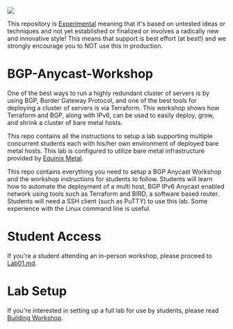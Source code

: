![](https://img.shields.io/badge/Stability-Experimental-red.svg)

This repository is [Experimental](https://github.com/packethost/standards/blob/master/experimental-statement.md) meaning that it's based on untested ideas or techniques and not yet established or finalized or involves a radically new and innovative style! This means that support is best effort (at best!) and we strongly encourage you to NOT use this in production.

# BGP-Anycast-Workshop

One of the best ways to run a highly redundant cluster of servers is by using BGP, Border Gateway Protocol, and one of the best tools for deploying a cluster of servers is via Terraform. This workshop shows how Terraform and BGP, along with IPv6, can be used to easily deploy, grow, and shrink a cluster of bare metal hosts.

This repo contains all the instructions to setup a lab supporting multiple concurrent students each with his/her own environment of deployed bare metal hosts. This lab is configured to utilize bare metal infrastructure provided by [Equinix Metal](http://metal.equinix.com).

This repo contains everything you need to setup a BGP Anycast Workshop and the workshop instructions for students to follow. Students will learn how to automate the deployment of a multi host, BGP IPv6 Anycast enabled network using tools such as Terraform and BIRD, a software based router. Students will need a SSH client (such as PuTTY) to use this lab. Some experience with the Linux command line is useful.

# Student Access

If you're a student attending an in-person workshop, please proceed to [Lab01.md](Lab01.md).

# Lab Setup

If you're interested in setting up a full lab for use by students, please read [Building Workshop](BuildingWorkshop.md).
